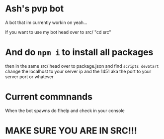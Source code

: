 # Ash's pvp bot

A bot that im currently workin on yeah...

If you want to use my bot head over to src/ "cd src"

# And do `npm i` to install all packages 

then in the same src/ head over to package.json and find `scripts devStart` change the localhost to your server ip and the 1451 aka the port to your server port or whatever

# Current commnands
When the bot spawns do f!help and check in your console


# MAKE SURE YOU ARE IN SRC!!!